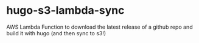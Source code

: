 # hugo-s3-lambda-sync
AWS Lambda Function to download the latest release of a github repo and build it with hugo (and then sync to s3!)
